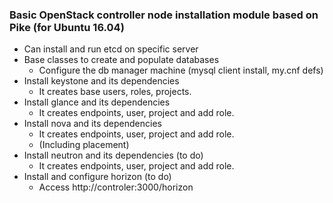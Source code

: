 ### Basic OpenStack **controller** node installation module based on Pike (for Ubuntu 16.04)

 - Can install and run etcd on specific server
 - Base classes to create and populate databases
   - Configure the db manager machine (mysql client install, my.cnf defs)
 - Install keystone and its dependencies
   - It creates base users, roles, projects.
 - Install glance and its dependencies 
   - It creates endpoints, user, project and add role.
 - Install nova and its dependencies
   - It creates endpoints, user, project and add role.
   - (Including placement)
 - Install neutron and its dependencies (to do)
   - It creates endpoints, user, project and add role.
 - Install and configure horizon (to do)
   - Access http://controler:3000/horizon
